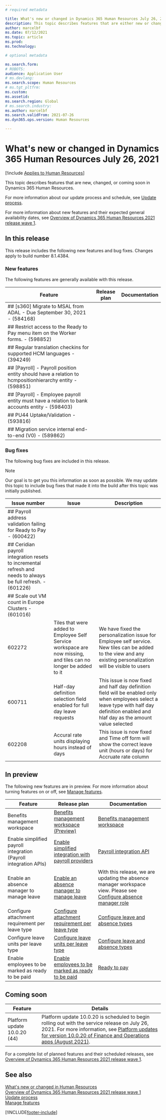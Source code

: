 ```yaml
---
# required metadata

title: What's new or changed in Dynamics 365 Human Resources July 26, 2021
description: This topic describes features that are either new or changed in Microsoft Dynamics 365 Human Resources for July 26, 2021.
author: marcelbf
ms.date: 07/12/2021
ms.topic: article
ms.prod:
ms.technology:

# optional metadata

ms.search.form:
# ROBOTS:
audience: Application User
# ms.devlang:
ms.search.scope: Human Resources
# ms.tgt_pltfrm:
ms.custom:
ms.assetid:
ms.search.region: Global
# ms.search.industry:
ms.author: marcelbf
ms.search.validFrom: 2021-07-26
ms.dyn365.ops.version: Human Resources

---
```


# What's new or changed in Dynamics 365 Human Resources July 26, 2021

[!include [Applies to Human Resources](../includes/applies-to-hr.md)]

This topic describes features that are new, changed, or coming soon in Dynamics 365 Human Resources.

For more information about our update process and schedule, see [Update process](hr-admin-setup-update-process.md).

For more information about new features and their expected general availability dates, see [Overview of Dynamics 365 Human Resources 2021 release wave 1](/dynamics365-release-plan/2021wave1/human-resources/dynamics365-human-resources/).

## In this release

This release includes the following new features and bug fixes. Changes apply to build number 8.1.4384.

### New features

The following features are generally available with this release.

| Feature | Release plan | Documentation |
| --- | --- | --- |
| ## [s360] Migrate to MSAL from ADAL - Due September 30, 2021 - (584168) | | |
| ## Restrict access to the Ready to Pay menu item on the Worker forms. - (598852) | | |
| ## Regular translation checkins for supported HCM languages - (394249) | | |
| ## [Payroll] - Payroll position entity should have a relation to hcmpositionhierarchy entity - (598851) | | |
| ## [Payroll] - Employee payroll entity must have a relation to bank accounts entity - (598403) | | |
| ## PU44 Uptake/Validation - (593816) | | |
| ## Migration service internal end-to-end (V0) - (589862) | | |


### Bug fixes

The following bug fixes are included in this release.

> [!NOTE]
> Our goal is to get you this information as soon as possible. We may update this topic to include bug fixes that made it into the build after this topic was initially published.

| Issue number | Issue |  Description |
| --- | --- | --- |
| ## Payroll address validation failing for Ready to Pay - (600422) | | |
| ## Ceridian payroll integration resets to incremental refresh and needs to always be full refresh. - (601226) | | |
| ## Scale out VM count in Europe Clusters - (601016) | | |
| 602272 | Tiles that were added to Employee Self Service workspace are now missing, and tiles can no longer be added to it | We have fixed the personalization issue for Employee self service. New tiles can be added to the view and any existing personalization will be visible to users |
| 600711 | Half-day definition selection field enabled for full day leave requests | This issue is now fixed and half day definition field will be enabled only when employees select a leave type with half day definition enabled and hlaf day as the amount value selected |
| 602208 | Accural rate units displaying hours instead of days | This issue is now fixed and Time off form will show the correct leave unit (hours or days) for Accruate rate column |

## In preview

The following new features are in preview. For more information about turning features on or off, see [Manage features](hr-admin-manage-features.md).

| Feature | Release plan | Documentation |
| --- | --- | --- |
| Benefits management workspace | [Benefits management workspace (Preview)](/dynamics365-release-plan/2020wave2/human-resources/dynamics365-human-resources/benefits-management-workspace) | [Benefits management workspace](hr-benefits-management-workspace.md) |
| Enable simplified payroll integration (Payroll integration APIs) | [Enable simplified integration with payroll providers](/dynamics365-release-plan/2021wave1/human-resources/dynamics365-human-resources/enable-simplified-integration-payroll-providers) | [Payroll integration API](hr-admin-integration-payroll-api-introduction.md)|
|  Enable an absence manager to manage leave | [Enable an absence manager to manage leave](/dynamics365-release-plan/2021wave1/human-resources/dynamics365-human-resources/enable-absence-manager-manage-leave) | With this release, we are updating the absence manager workspace view. Please see [Configure absence manager role](https://go.microsoft.com/fwlink/?linkid=2168107)|
|  Configure attachment requirement per leave type | [Configure attachment requirement per leave type](/dynamics365-release-plan/2021wave1/human-resources/dynamics365-human-resources/mandate-attachments-specific-leave-types) |[Configure leave and absence types](https://go.microsoft.com/fwlink/?linkid=2168108)|
|  Configure leave units per leave type | [Configure leave units per leave type](/dynamics365-release-plan/2021wave1/human-resources/dynamics365-human-resources/configure-leave-units-per-leave-type) |[Configure leave and absence types](https://go.microsoft.com/fwlink/?linkid=2168215)|
| Enable employees to be marked as ready to be paid | [Enable employees to be marked as ready to be paid](/dynamics365-release-plan/2021wave1/human-resources/dynamics365-human-resources/enable-employees-be-marked-as-ready-pay) | [Ready to pay](/dynamics365/human-resources/hr-compensation-payroll) |

## Coming soon

| Feature | Details |
| --- | --- |
| Platform update 10.0.20 (44) | Platform update 10.0.20 is scheduled to begin rolling out with the service release on July 26, 2021. For more information, see [Platform updates for version 10.0.20 of Finance and Operations apps (August 2021)](/dynamics365/fin-ops-core/dev-itpro/get-started/whats-new-platform-updates-10-0-20). |

For a complete list of planned features and their scheduled releases, see [Overview of Dynamics 365 Human Resources 2021 release wave 1](/dynamics365-release-plan/2021wave1/human-resources/dynamics365-human-resources/).

## See also

[What's new or changed in Human Resources](hr-admin-whats-new.md)</br>
[Overview of Dynamics 365 Human Resources 2021 release wave 1](/dynamics365-release-plan/2021wave1/human-resources/dynamics365-human-resources/)</br>
[Update process](hr-admin-setup-update-process.md)</br>
[Manage features](hr-admin-manage-features.md)

[!INCLUDE[footer-include](../includes/footer-banner.md)]

